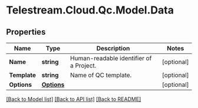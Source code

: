 # Telestream.Cloud.Qc.Model.Data
## Properties

Name | Type | Description | Notes
------------ | ------------- | ------------- | -------------
**Name** | **string** | Human-readable identifier of a Project. | [optional] 
**Template** | **string** | Name of QC template. | [optional] 
**Options** | [**Options**](Options.md) |  | [optional] 

[[Back to Model list]](../README.md#documentation-for-models) [[Back to API list]](../README.md#documentation-for-api-endpoints) [[Back to README]](../README.md)

